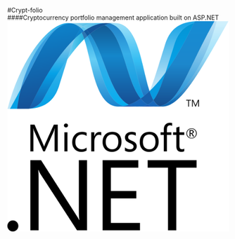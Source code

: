#Crypt-folio	
####Cryptocurrency portfolio management application built on ASP.NET
![ASP Logo](./ASP_logo.png)